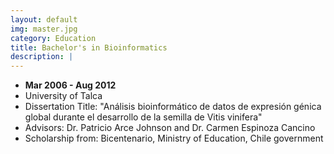```yaml
---
layout: default
img: master.jpg
category: Education
title: Bachelor's in Bioinformatics
description: |
---
```


* __Mar 2006 - Aug 2012__
* University of Talca
* Dissertation Title: "Análisis bioinformático de datos de expresión génica global durante el desarrollo de la semilla de Vitis vinifera"
* Advisors: Dr. Patricio Arce Johnson and Dr. Carmen Espinoza Cancino
* Scholarship from: Bicentenario, Ministry of Education, Chile government

